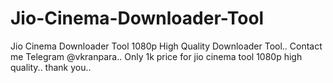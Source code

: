 # Jio-Cinema-Downloader-Tool
Jio Cinema Downloader Tool 1080p High Quality Downloader Tool..
Contact me Telegram @vkranpara..
Only 1k price for jio cinema tool 1080p high quality..
thank you..
